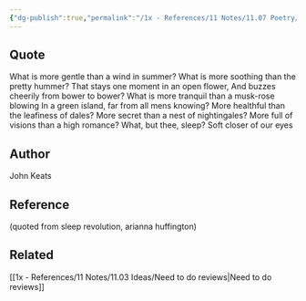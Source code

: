```yaml
---
{"dg-publish":true,"permalink":"/1x - References/11 Notes/11.07 Poetry/Sleep and poetry - John Keats/","title":"Sleep and poetry - John Keats","noteIcon":""}
---
```



## Quote
What is more gentle than a wind in summer?
What is more soothing than the pretty hummer?
That stays one moment in an open flower,
And buzzes cheerily from bower to bower?
What is more tranquil than a musk-rose blowing
In a green island, far from all mens knowing?
More healthful than the leafiness of dales?
More secret than a nest of nightingales?
More full of visions than a high romance?
What, but thee, sleep? Soft closer of our eyes


## Author
John Keats

## Reference
(quoted from sleep revolution, arianna huffington)

## Related
[[1x - References/11 Notes/11.03 Ideas/Need to do reviews\|Need to do reviews]]